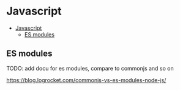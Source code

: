 # Javascript

- [Javascript](#javascript)
  - [ES modules](#es-modules)

## ES modules

TODO: add docu for es modules, compare to commonjs and so on

https://blog.logrocket.com/commonjs-vs-es-modules-node-js/